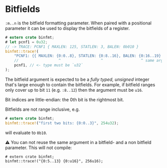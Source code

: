 # Bitfields

`:m..n` is the bitfield formatting parameter.
When paired with a positional parameter it can be used to display the bitfields of a register.

``` rust
# extern crate binfmt;
# let pcnf1 = 0u32;
// -> TRACE: PCNF1 { MAXLEN: 125, STATLEN: 3, BALEN: 0b010 }
binfmt::trace!(
    "PCNF1: {{ MAXLEN: {0:0..8}, STATLEN: {0:8..16}, BALEN: {0:16..19} }}",
    //                  ^                  ^                 ^ same argument
    pcnf1, // <- type must be `u32`
);
```

The bitfield argument is expected to be a *fully typed, unsigned* integer that's large enough to contain the bitfields.
For example, if bitfield ranges only cover up to bit `11` (e.g. `:8..12`) then the argument must be `u16`.

Bit indices are little-endian: the 0th bit is the rightmost bit.

Bitfields are not range inclusive, e.g.
``` rust
# extern crate binfmt;
binfmt::trace!("first two bits: {0:0..3}", 254u32);
```
will evaluate to `0b10`.

⚠️ You can not reuse the same argument in a bitfield- and a non bitfield parameter. This will not compile:
``` rust,compile_fail
# extern crate binfmt;
binfmt::trace!("{0:5..13} {0:u16}", 256u16);
```
